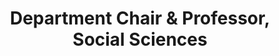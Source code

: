 ---
Destinations: recdFwjsXCx6hfuE7
title: Department Chair & Professor, Social Sciences
contactImage: OrderedDict([('id', 'att4v0JuW1m5knSm0'), ('width', 784), ('height', 784), ('url', 'https://dl.airtable.com/.attachments/42aa83c3de2af94069427814ef175cc1/84ab13c5/tamusa_final_logo_round-01.png'), ('filename', 'tamusa_final_logo_round-01.png'), ('size', 66295), ('type', 'image/png'), ('thumbnails', OrderedDict([('small', OrderedDict([('url', 'https://dl.airtable.com/.attachmentThumbnails/1f7b78d255caa7c895c6e50735a9c581/75cd10cc'), ('width', 36), ('height', 36)])), ('large', OrderedDict([('url', 'https://dl.airtable.com/.attachmentThumbnails/8eda06d6809ff7893eb55a2a8bfa1d3f/a622b883'), ('width', 512), ('height', 512)])), ('full', OrderedDict([('url', 'https://dl.airtable.com/.attachmentThumbnails/2d53d15cdea2e363234c11e105e41808/fa3c3e13'), ('width', 3000), ('height', 3000)]))]))])
name: Dr. Durant Frantzen
employer: Texas A&M University San Antonio
Last Modified: 2022-05-27T14:15:42.000Z
---